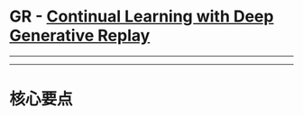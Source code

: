 # GR - [Continual Learning with Deep Generative Replay](https://proceedings.neurips.cc/paper/2017/hash/0efbe98067c6c73dba1250d2beaa81f9-Abstract.html)

----



----

# 核心要点
